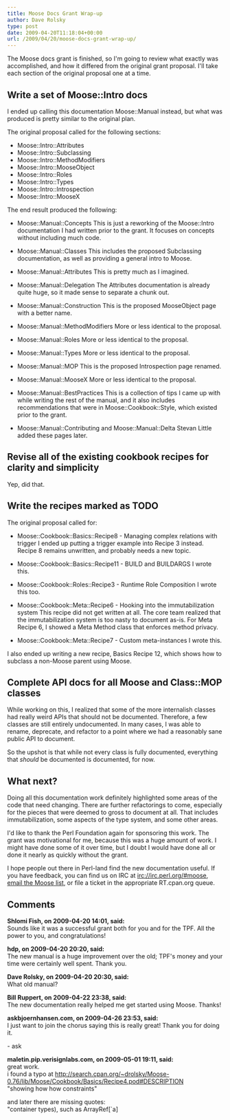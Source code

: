 ```yaml
---
title: Moose Docs Grant Wrap-up
author: Dave Rolsky
type: post
date: 2009-04-20T11:18:04+00:00
url: /2009/04/20/moose-docs-grant-wrap-up/
---
```


The Moose docs grant is finished, so I'm going to review what exactly was accomplished, and how it
differed from the original grant proposal. I'll take each section of the original proposal one at a
time.

## Write a set of Moose::Intro docs

I ended up calling this documentation Moose::Manual instead, but what was produced is pretty similar
to the original plan.

The original proposal called for the following sections:

- Moose::Intro::Attributes
- Moose::Intro::Subclassing
- Moose::Intro::MethodModifiers
- Moose::Intro::MooseObject
- Moose::Intro::Roles
- Moose::Intro::Types
- Moose::Intro::Introspection
- Moose::Intro::MooseX

The end result produced the following:

- Moose::Manual::Concepts This is just a reworking of the Moose::Intro documentation I had written
  prior to the grant. It focuses on concepts without including much code.

- Moose::Manual::Classes This includes the proposed Subclassing documentation, as well as providing
  a general intro to Moose.

- Moose::Manual::Attributes This is pretty much as I imagined.

- Moose::Manual::Delegation The Attributes documentation is already quite huge, so it made sense to
  separate a chunk out.

- Moose::Manual::Construction This is the proposed MooseObject page with a better name.

- Moose::Manual::MethodModifiers More or less identical to the proposal.

- Moose::Manual::Roles More or less identical to the proposal.

- Moose::Manual::Types More or less identical to the proposal.

- Moose::Manual::MOP This is the proposed Introspection page renamed.

- Moose::Manual::MooseX More or less identical to the proposal.

- Moose::Manual::BestPractices This is a collection of tips I came up with while writing the rest of
  the manual, and it also includes recommendations that were in Moose::Cookbook::Style, which
  existed prior to the grant.

- Moose::Manual::Contributing and Moose::Manual::Delta Stevan Little added these pages later.

## Revise all of the existing cookbook recipes for clarity and simplicity

Yep, did that.

## Write the recipes marked as TODO

The original proposal called for:

- Moose::Cookbook::Basics::Recipe8 - Managing complex relations with trigger I ended up putting a
  trigger example into Recipe 3 instead. Recipe 8 remains unwritten, and probably needs a new topic.

- Moose::Cookbook::Basics::Recipe11 - BUILD and BUILDARGS I wrote this.

- Moose::Cookbook::Roles::Recipe3 - Runtime Role Composition I wrote this too.

- Moose::Cookbook::Meta::Recipe6 - Hooking into the immutabilization system This recipe did not get
  written at all. The core team realized that the immutabilization system is too nasty to document
  as-is. For Meta Recipe 6, I showed a Meta Method class that enforces method privacy.

- Moose::Cookbook::Meta::Recipe7 - Custom meta-instances I wrote this.

I also ended up writing a new recipe, Basics Recipe 12, which shows how to subclass a non-Moose
parent using Moose.

## Complete API docs for all Moose and Class::MOP classes

While working on this, I realized that some of the more internalish classes had really weird APIs
that should not be documented. Therefore, a few classes are still entirely undocumented. In many
cases, I was able to rename, deprecate, and refactor to a point where we had a reasonably sane
public API to document.

So the upshot is that while not every class is fully documented, everything that _should_ be
documented is documented, for now.

## What next?

Doing all this documentation work definitely highlighted some areas of the code that need changing.
There are further refactorings to come, especially for the pieces that were deemed to gross to
document at all. That includes immutabilization, some aspects of the type system, and some other
areas.

I'd like to thank the Perl Foundation again for sponsoring this work. The grant was motivational for
me, because this was a huge amount of work. I might have done some of it over time, but I doubt I
would have done all or done it nearly as quickly without the grant.

I hope people out there in Perl-land find the new documentation useful. If you have feedback, you
can find us on IRC at <irc://irc.perl.org/#moose>, [email the Moose list][1], or file a ticket in
the appropriate RT.cpan.org queue.

[1]: mailto:moose@perl.org

## Comments

**Shlomi Fish, on 2009-04-20 14:01, said:**  
Sounds like it was a successful grant both for you and for the TPF. All the power to you, and
congratulations!

**hdp, on 2009-04-20 20:20, said:**  
The new manual is a huge improvement over the old; TPF's money and your time were certainly well
spent. Thank you.

**Dave Rolsky, on 2009-04-20 20:30, said:**  
What old manual?

**Bill Ruppert, on 2009-04-22 23:38, said:**  
The new documentation really helped me get started using Moose. Thanks!

**askbjoernhansen.com, on 2009-04-26 23:53, said:**  
I just want to join the chorus saying this is really great! Thank you for doing it.

\- ask

**maletin.pip.verisignlabs.com, on 2009-05-01 19:11, said:**  
great work.  
i found a typo at
<http://search.cpan.org/~drolsky/Moose-0.76/lib/Moose/Cookbook/Basics/Recipe4.pod#DESCRIPTION>  
"showing how how constraints"

and later there are missing quotes:  
"container types), such as ArrayRef[\`a]
